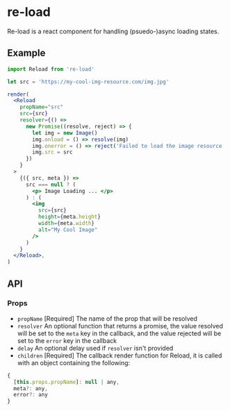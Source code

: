 # re-load

Re-load is a react component for handling (psuedo-)async loading states.

## Example

```jsx
import Reload from 're-load'

let src = 'https://my-cool-img-resource.com/img.jpg'

render(
  <Reload
    propName="src"
    src={src}
    resolver={() =>
      new Promise((resolve, reject) => {
        let img = new Image()
        img.onload = () => resolve(img)
        img.onerror = () => reject('Failed to load the image resource :(')
        img.src = src
      })
    }
  >
    {({ src, meta }) =>
      src === null ? (
        <p> Image Loading ... </p>
      ) : (
        <img
          src={src}
          height={meta.height}
          width={meta.width}
          alt="My Cool Image"
        />
      )
    }
  </Reload>,
)
```

## API

### Props

- `propName` [Required] The name of the prop that will be resolved
- `resolver` An optional function that returns a promise, the value resolved will be set to the `meta` key in the callback, and the value rejected will be set to the `error` key in the callback
- `delay` An optional delay used if `resolver` isn't provided
- `children` [Required] The callback render function for Reload, it is called with an object containing the following:

```js
{
  [this.props.propName]: null | any,
  meta?: any,
  error?: any
}
```
